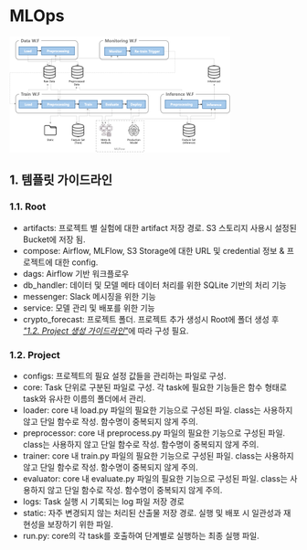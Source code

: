 # MLOps
![아키텍처](imgs/architecture.png)

## 1. 템플릿 가이드라인
### 1.1. Root
  - artifacts: 프로젝트 별 실험에 대한 artifact 저장 경로. S3 스토리지 사용시 설정된 Bucket에 저장 됨.
  - compose: Airflow, MLFlow, S3 Storage에 대한 URL 및 credential 정보 & 프로젝트에 대한 config.
  - dags: Airflow 기반 워크플로우
  - db_handler: 데이터 및 모델 메타 데이터 처리를 위한 SQLite 기반의 처리 기능
  - messenger: Slack 메시징을 위한 기능
  - service: 모델 관리 및 배포를 위한 기능
  - crypto_forecast: 프로젝트 폴더. 프로젝트 추가 생성시 Root에 폴더 생성 후 <u>*"1.2. Project 생성 가이드라인"*</u>에 따라 구성 필요.

### 1.2. Project
  - configs: 프로젝트의 필요 설정 값들을 관리하는 파일로 구성.
  - core: Task 단위로 구분된 파일로 구성. 각 task에 필요한 기능들은 함수 형태로 task와 유사한 이름의 폴더에서 관리.
  - loader: core 내 load.py 파일의 필요한 기능으로 구성된 파일. class는 사용하지 않고 단일 함수로 작성. 함수명이 중복되지 않게 주의.
  - preprocessor: core 내 preprocess.py 파일의 필요한 기능으로 구성된 파일. class는 사용하지 않고 단일 함수로 작성. 함수명이 중복되지 않게 주의.
  - trainer: core 내 train.py 파일의 필요한 기능으로 구성된 파일. class는 사용하지 않고 단일 함수로 작성. 함수명이 중복되지 않게 주의.
  - evaluator: core 내 evaluate.py 파일의 필요한 기능으로 구성된 파일. class는 사용하지 않고 단일 함수로 작성. 함수명이 중복되지 않게 주의.
  - logs: Task 실행 시 기록되는 log 파일 저장 경로
  - static: 자주 변경되지 않는 처리된 산출물 저장 경로. 실행 및 배포 시 일관성과 재현성을 보장하기 위한 파일.
  - run.py: core의 각 task를 호출하여 단계별로 실행하는 최종 실행 파일.
